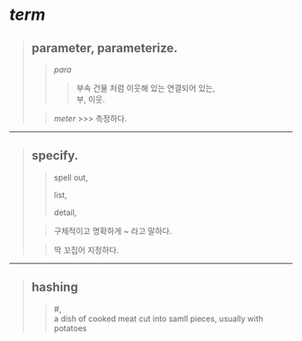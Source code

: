 # **_term_**
> ## parameter,  parameterize. 
  >> _para_
  >>> 부속 건물 처럼 이웃해 있는 연결되어 있는,     
  >>> 부, 이웃. 
>
  >> _meter_ 
    >>> 측정하다.
---
> ## specify.
  >> spell out,
  >>
  >> list,
  >>
  >> detail, 
>
  >> 구체적이고 명확하게 ~ 라고 말하다.  
>
  >> 딱 꼬집어 지정하다.  
---
> ## hashing
  >> \#,   
  >> a dish of cooked meat cut into samll pieces,
      usually with potatoes

